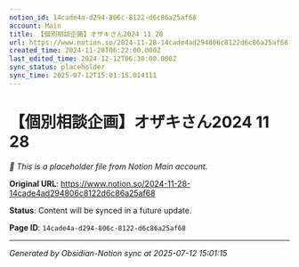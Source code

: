 ```yaml
---
notion_id: 14cade4a-d294-806c-8122-d6c86a25af68
account: Main
title: 【個別相談企画】オザキさん2024 11 28
url: https://www.notion.so/2024-11-28-14cade4ad294806c8122d6c86a25af68
created_time: 2024-11-28T06:22:00.000Z
last_edited_time: 2024-12-12T06:30:00.000Z
sync_status: placeholder
sync_time: 2025-07-12T15:01:15.014111
---
```


# 【個別相談企画】オザキさん2024 11 28

*🔄 This is a placeholder file from Notion Main account.*

**Original URL**: https://www.notion.so/2024-11-28-14cade4ad294806c8122d6c86a25af68

**Status**: Content will be synced in a future update.

**Page ID**: `14cade4a-d294-806c-8122-d6c86a25af68`

---

*Generated by Obsidian-Notion sync at 2025-07-12 15:01:15*
